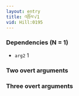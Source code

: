 ```yaml
---
layout: entry
title: འཁྲོལ་√1
vid: Hill:0195
---
```

### Dependencies (N = 1)
* `arg2` 1


### Two overt arguments


### Three overt arguments
